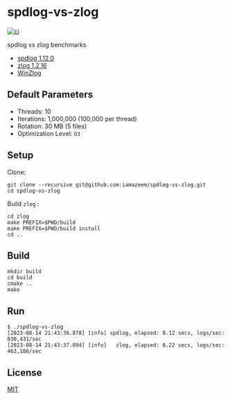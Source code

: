 # spdlog-vs-zlog

[![ci](https://github.com/iamazeem/spdlog-vs-zlog/actions/workflows/ci.yml/badge.svg)](https://github.com/iamazeem/spdlog-vs-zlog/actions/workflows/ci.yml)

spdlog vs zlog benchmarks

- [spdlog 1.12.0](https://github.com/gabime/spdlog/releases/tag/v1.12.0)
- [zlog 1.2.16](https://github.com/HardySimpson/zlog/releases/tag/1.2.16)
- [WinZlog](https://github.com/lopsd07/WinZlog/commit/03a95719e4782d83bc6787da3247989034079d1f)

## Default Parameters

- Threads: 10
- Iterations: 1,000,000 (100,000 per thread)
- Rotation: 30 MB (5 files)
- Optimization Level: `O3`

## Setup

Clone:

```shell
git clone --recursive git@github.com:iamazeem/spdlog-vs-zlog.git
cd spdlog-vs-zlog
```

Build `zlog` :

```shell
cd zlog
make PREFIX=$PWD/build
make PREFIX=$PWD/build install
cd ..
```

## Build

```shell
mkdir build
cd build
cmake ..
make
```

## Run

```shell
$ ./spdlog-vs-zlog
[2023-08-14 21:43:36.878] [info] spdlog, elapsed: 0.12 secs, logs/sec: 830,431/sec
[2023-08-14 21:43:37.094] [info]   zlog, elapsed: 0.22 secs, logs/sec: 463,186/sec
```

## License

[MIT](LICENSE)
